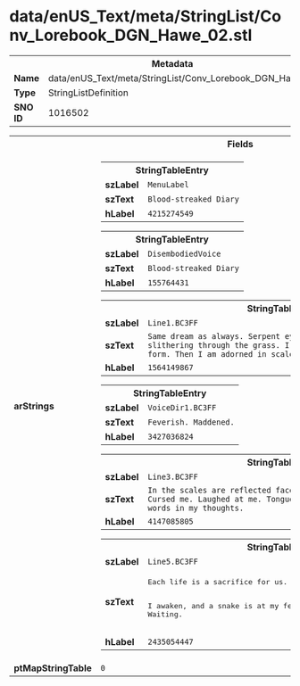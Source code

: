 <h1>data/enUS_Text/meta/StringList/Conv_Lorebook_DGN_Hawe_02.stl</h1><table><tr><th colspan="100%">Metadata</th></tr><tr><td><b>Name</b></td><td>data/enUS_Text/meta/StringList/Conv_Lorebook_DGN_Hawe_02.stl</td></tr><tr><td><b>Type</b></td><td>StringListDefinition</td></tr><tr><td><b>SNO ID</b></td><td>1016502</td></tr></table>

<table><tr><th colspan="100%">Fields</th></tr><tr><td><b>arStrings</b></td><td><table><tr><th colspan="100%">StringTableEntry</th></tr><tr><td><b>szLabel</b></td><td><code>MenuLabel</code></td></tr><tr><td><b>szText</b></td><td><code>Blood-streaked Diary</code></td></tr><tr><td><b>hLabel</b></td><td><code>4215274549</code></td></tr></table>


<table><tr><th colspan="100%">StringTableEntry</th></tr><tr><td><b>szLabel</b></td><td><code>DisembodiedVoice</code></td></tr><tr><td><b>szText</b></td><td><code>Blood-streaked Diary</code></td></tr><tr><td><b>hLabel</b></td><td><code>155764431</code></td></tr></table>


<table><tr><th colspan="100%">StringTableEntry</th></tr><tr><td><b>szLabel</b></td><td><code>Line1.BC3FF</code></td></tr><tr><td><b>szText</b></td><td><code>Same dream as always. Serpent eyes in the darkness. Shadow slithering through the grass. I shed the skin from this old dying form. Then I am adorned in scales. Free from pain.</code></td></tr><tr><td><b>hLabel</b></td><td><code>1564149867</code></td></tr></table>


<table><tr><th colspan="100%">StringTableEntry</th></tr><tr><td><b>szLabel</b></td><td><code>VoiceDir1.BC3FF</code></td></tr><tr><td><b>szText</b></td><td><code>Feverish. Maddened.</code></td></tr><tr><td><b>hLabel</b></td><td><code>3427036824</code></td></tr></table>


<table><tr><th colspan="100%">StringTableEntry</th></tr><tr><td><b>szLabel</b></td><td><code>Line3.BC3FF</code></td></tr><tr><td><b>szText</b></td><td><code>In the scales are reflected faces I know. Villagers who scorned me. Cursed me. Laughed at me. Tongues flick in the darkness. Hear their words in my thoughts.</code></td></tr><tr><td><b>hLabel</b></td><td><code>4147085805</code></td></tr></table>


<table><tr><th colspan="100%">StringTableEntry</th></tr><tr><td><b>szLabel</b></td><td><code>Line5.BC3FF</code></td></tr><tr><td><b>szText</b></td><td><pre>Each life is a sacrifice for us. Each life is a scale for your rebirth. 

I awaken, and a snake is at my feet. Waiting.</pre></td></tr><tr><td><b>hLabel</b></td><td><code>2435054447</code></td></tr></table>


</td></tr><tr><td><b>ptMapStringTable</b></td><td><code>0</code></td></tr></table>

